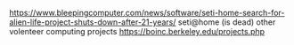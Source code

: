 
https://www.bleepingcomputer.com/news/software/seti-home-search-for-alien-life-project-shuts-down-after-21-years/
seti@home (is dead) other volenteer computing projects
https://boinc.berkeley.edu/projects.php

